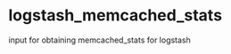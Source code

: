 logstash_memcached_stats
========================

input for obtaining memcached_stats for logstash
